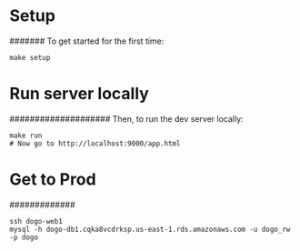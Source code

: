 # Setup
#######
To get started for the first time:

	make setup

# Run server locally
####################
Then, to run the dev server locally:

	make run
	# Now go to http://localhost:9000/app.html

# Get to Prod
#############

	ssh dogo-web1
	mysql -h dogo-db1.cqka8vcdrksp.us-east-1.rds.amazonaws.com -u dogo_rw -p dogo
